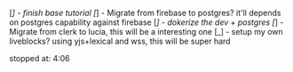 [_] - finish base tutorial
[_] - Migrate from firebase to postgres? it'll depends on postgres capability against firebase
[_] - dokerize the dev + postgres
[_] - Migrate from clerk to lucia, this will be a interesting one
[_] - setup my own liveblocks? using yjs+lexical and wss, this will be super hard


stopped at: 4:06